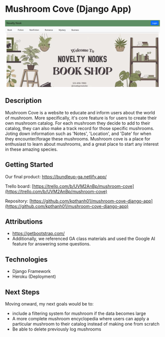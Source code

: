 # Mushroom Cove (Django App)
![MushroomCove](https://github.com/kpthanh01/NoveltyNook/blob/main/assets/screenshot1.png)

## Description
Mushroom Cove is a website to educate and inform users about the world of mushroom. More specifically, it's core feature is for users to create their own mushroom catalog. For each mushroom they decide to add to their catalog, they can also make a track record for those specific mushrooms. Joting down information such as 'Notes', 'Location', and 'Date' for when they encounter/forage these mushrooms. Mushroom cove is a place for enthusiast to learn about mushrooms, and a great place to start any interest in these amazing species.

## Getting Started
Our final product: https://bundleup-ga.netlify.app/

Trello board: [https://trello.com/b/UVM2AnBp/mushroom-cove](https://trello.com/b/UVM2AnBp/mushroom-cove)

Repository: [https://github.com/kpthanh01/mushroom-cove-django-app](https://github.com/kpthanh01/mushroom-cove-django-app)

## Attributions
- https://getbootstrap.com/
- Additionally, we referenced GA class materials and used the Google AI feature for answering some questions.

## Technologies
- Django Framework
- Heroku (Deployment)

## Next Steps
Moving onward, my next goals would be to:
- include a filtering system for mushroom if the data becomes large
- A more complete mushroom encyclopedia where users can apply a particular mushroom to their catalog instead of making one from scratch
- Be able to delete previously log mushrooms
